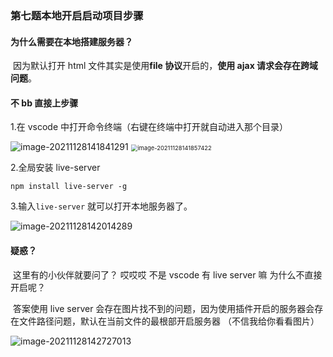 ### 第七题本地开启启动项目步骤

#### 为什么需要在本地搭建服务器？

​ 因为默认打开 html 文件其实是使用**file 协议**开启的，**使用 ajax 请求会存在跨域问题**。

#### 不 bb 直接上步骤

1.在 vscode 中打开命令终端（右键在终端中打开就自动进入那个目录）

![image-20211128141841291](https://gitee.com/spencer1228/blog-img-address/raw/master/img/image-20211128141841291.png) <img src="https://gitee.com/spencer1228/blog-img-address/raw/master/img/image-20211128141857422.png" alt="image-20211128141857422" style="zoom: 67%;" />

2.全局安装 live-server

```shell
npm install live-server -g
```

3.输入`live-server` 就可以打开本地服务器了。

![image-20211128142014289](https://gitee.com/spencer1228/blog-img-address/raw/master/img/image-20211128142014289.png)

#### 疑惑？

​ 这里有的小伙伴就要问了？ 哎哎哎 不是 vscode 有 live server 嘛 为什么不直接开启呢？

​ 答案使用 live server 会存在图片找不到的问题，因为使用插件开启的服务器会存在文件路径问题，默认在当前文件的最根部开启服务器 （不信我给你看看图片）

![image-20211128142727013](https://gitee.com/spencer1228/blog-img-address/raw/master/img/image-20211128142727013.png)
